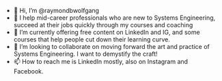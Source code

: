 - 👋 Hi, I’m @raymondbwolfgang
- 👀 I help mid-career professionals who are new to Systems Engineering, succeed at their jobs quickly through my courses and coaching
- 🌱 I’m currently offering free content on LinkedIn and IG, and some courses that help people cut down their learning curve. 
- 💞️ I’m looking to collaborate on moving forward the art and practice of Systems Engineering. I want to demystify the craft! 
- 📫 How to reach me is LinkedIn mostly, also on Instagram and Facebook. 

<!---
raymondbwolfgang/raymondbwolfgang is a ✨ special ✨ repository because its `README.md` (this file) appears on your GitHub profile.
You can click the Preview link to take a look at your changes.
--->

